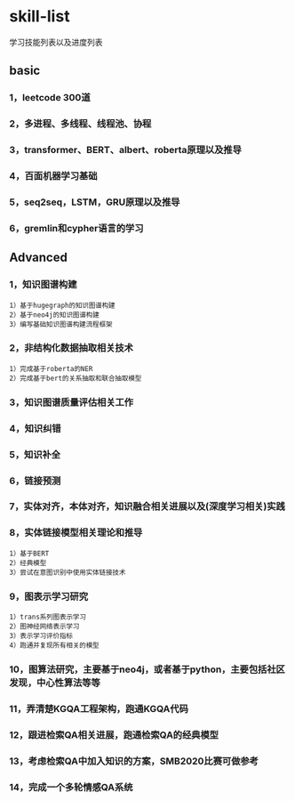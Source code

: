 # skill-list
学习技能列表以及进度列表


## basic

### 1，leetcode 300道

### 2，多进程、多线程、线程池、协程

### 3，transformer、BERT、albert、roberta原理以及推导

### 4，百面机器学习基础

### 5，seq2seq，LSTM，GRU原理以及推导

### 6，gremlin和cypher语言的学习

## Advanced

### 1，知识图谱构建

	1）基于hugegraph的知识图谱构建
	2）基于neo4j的知识图谱构建
	3）编写基础知识图谱构建流程框架

### 2，非结构化数据抽取相关技术

	1）完成基于roberta的NER
	2）完成基于bert的关系抽取和联合抽取模型

### 3，知识图谱质量评估相关工作

### 4，知识纠错

### 5，知识补全

### 6，链接预测

### 7，实体对齐，本体对齐，知识融合相关进展以及(深度学习相关)实践

### 8，实体链接模型相关理论和推导

	1）基于BERT
	2）经典模型
	3）尝试在意图识别中使用实体链接技术

### 9，图表示学习研究

	1）trans系列图表示学习
	2）图神经网络表示学习
	3）表示学习评价指标
	4）跑通并复现所有相关的模型

### 10，图算法研究，主要基于neo4j，或者基于python，主要包括社区发现，中心性算法等等

### 11，弄清楚KGQA工程架构，跑通KGQA代码

### 12，跟进检索QA相关进展，跑通检索QA的经典模型

### 13，考虑检索QA中加入知识的方案，SMB2020比赛可做参考

### 14，完成一个多轮情感QA系统




